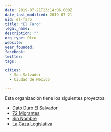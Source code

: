 ```yaml
---
date: 2019-07-21T23:14:06.000Z
date_last_modified: 2019-07-21
uid: el-faro
title: "El Faro"
legal_name: 
description: ""
org_type: Otro
website: 
year_founded: 
facebook: 
twitter: 
tags:

cities: 
  - San Salvador
  - Ciudad de México

---
```


Esta organización tiene los siguientes proyectos:

- [Dato Duro El Salvador](/proyectos/dato-duro-el-salvador)
- [72 Migrantes](/proyectos/72-migrantes)
- [Sin Nombre](/proyectos/sin-nombre)
- [La Caza Legislativa](/proyectos/la-caza-legislativa)
